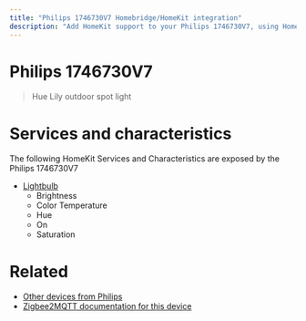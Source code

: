 ```yaml
---
title: "Philips 1746730V7 Homebridge/HomeKit integration"
description: "Add HomeKit support to your Philips 1746730V7, using Homebridge, Zigbee2MQTT and homebridge-z2m."
---
```

<!---
This file has been GENERATED using src/docgen/docgen.ts
DO NOT EDIT THIS FILE MANUALLY!
-->
# Philips 1746730V7
> Hue Lily outdoor spot light


# Services and characteristics
The following HomeKit Services and Characteristics are exposed by
the Philips 1746730V7

* [Lightbulb](../../light.md)
  * Brightness
  * Color Temperature
  * Hue
  * On
  * Saturation


# Related
* [Other devices from Philips](../index.md#philips)
* [Zigbee2MQTT documentation for this device](https://www.zigbee2mqtt.io/devices/1746730V7.html)